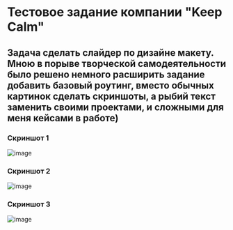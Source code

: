 # Тестовое задание компании "Keep Calm"

## Задача сделать слайдер по дизайне макету. Мною в порыве творческой самодеятельности было решено немного расширить задание добавить базовый роутинг, вместо обычных картинок сделать скриншоты, а рыбий текст заменить своими проектами, и сложными для меня кейсами в работе) 

### Скриншот 1
![image](https://user-images.githubusercontent.com/54777402/218368435-32fae16e-5259-4cbc-99d6-bc71ed01b457.png)

### Скриншот 2
![image](https://user-images.githubusercontent.com/54777402/218368463-380ccfe2-5d7d-4576-9451-9afa24c5f475.png)

### Скриншот 3
![image](https://user-images.githubusercontent.com/54777402/218368612-16d67aa3-d654-4539-9982-7dbc5ef4b83c.png)


### 



###


